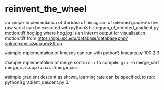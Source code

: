 # reinvent_the_wheel

#a simple implementation of the idea of histogram of oriented gradients
the raw script can be executed with python3 histogram_of_oriented_gradient.py motion.tiff hog.jpg where hog.jpg is an interim output for visualisation.
motion.tiff from https://sipi.usc.edu/database/database.php?volume=misc&image=8#top

#simple implementation of kmeans
can run with python3 kmeans.py 100 2 3

#simple implementation of merge sort in c++
to compile: g++ -o merge_sort merge_sort.cpp
to run: ./merge_sort

#simple gradient descent
as shown, learning rate can be specified, to run: python3 gradient_descent.py 0.1

